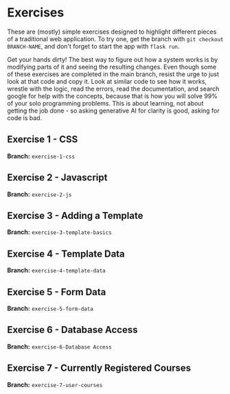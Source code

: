 # Exercises

These are (mostly) simple exercises designed to highlight different pieces of a traditional web application.
To try one, get the branch with `git checkout BRANCH-NAME`, and don't forget to start the app with `flask run`.

Get your hands dirty! The best way to figure out how a system works is by modifying parts of it 
and seeing the resulting changes. Even though some of these exercises are completed in the main branch, 
resist the urge to just look at that code and copy it. Look at similar code to see how it works, 
wrestle with the logic, read the errors, read the documentation, and search google for help with the 
concepts, because that is how you will solve 99% of your solo programming problems. This is about learning, 
not about getting the job done - so asking generative AI for clarity is good, asking for code is bad.

## Exercise 1 - CSS
**Branch:** `exercise-1-css`

## Exercise 2 - Javascript
**Branch:** `exercise-2-js`

## Exercise 3 - Adding a Template
**Branch:** `exercise-3-template-basics`

## Exercise 4 - Template Data
**Branch:** `exercise-4-template-data`

## Exercise 5 - Form Data
**Branch:** `exercise-5-form-data`

## Exercise 6 - Database Access
**Branch:** `exercise-6-Database Access`

## Exercise 7 - Currently Registered Courses
**Branch:** `exercise-7-user-courses`
